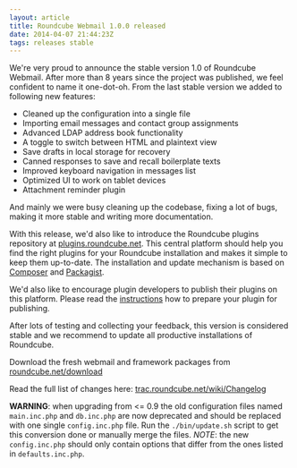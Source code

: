 ```yaml
---
layout: article
title: Roundcube Webmail 1.0.0 released
date: 2014-04-07 21:44:23Z
tags: releases stable
---
```

We're very proud to announce the stable version 1.0 of Roundcube Webmail. After more
than 8 years since the project was published, we feel confident to name it one-dot-oh.
From the last stable version we added to following new features:

* Cleaned up the configuration into a single file
* Importing email messages and contact group assignments
* Advanced LDAP address book functionality
* A toggle to switch between HTML and plaintext view
* Save drafts in local storage for recovery
* Canned responses to save and recall boilerplate texts
* Improved keyboard navigation in messages list
* Optimized UI to work on tablet devices
* Attachment reminder plugin

And mainly we were busy cleaning up the codebase, fixing a lot of bugs, making it
more stable and writing more documentation.

With this release, we'd also like to introduce the Roundcube plugins repository at
[plugins.roundcube.net](https://plugins.roundcube.net). This central platform should help you
find the right plugins for your Roundcube installation and makes it simple to keep them up-to-date.
The installation and update mechanism is based on [Composer](https://getcomposer.org)
and [Packagist](https://packagist.org/).

We'd also like to encourage plugin developers to publish their plugins on this platform.
Please read the [instructions](https://plugins.roundcube.net/about) how to prepare your
plugin for publishing.

After lots of testing and collecting your feedback, this version is considered stable
and we recommend to update all productive installations of Roundcube.

Download the fresh webmail and framework packages from [roundcube.net/download](https://roundcube.net/download)

Read the full list of changes here: [trac.roundcube.net/wiki/Changelog](http://trac.roundcube.net/wiki/Changelog)

**WARNING**: when upgrading from <= 0.9 the old configuration files named `main.inc.php`
and `db.inc.php` are now deprecated and should be replaced with one single `config.inc.php` file.
Run the `./bin/update.sh` script to get this conversion done or manually merge  the files.
*NOTE*: the new `config.inc.php` should only contain options that differ from the ones listed
in `defaults.inc.php`.

